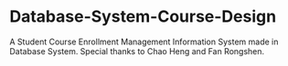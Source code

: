 # Database-System-Course-Design
A Student Course Enrollment Management Information System made in Database System.
Special thanks to Chao Heng and Fan Rongshen. 
